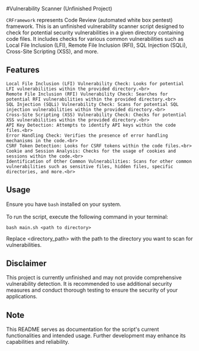 #Vulnerability Scanner (Unfinished Project)

`CRFramework` represents Code Review (automated white box pentest) framework. This is an unfinished vulnerability scanner script designed to check for potential security vulnerabilities in a given directory containing code files. It includes checks for various common vulnerabilities such as Local File Inclusion (LFI), Remote File Inclusion (RFI), SQL Injection (SQLi), Cross-Site Scripting (XSS), and more. <br>

## Features
    Local File Inclusion (LFI) Vulnerability Check: Looks for potential LFI vulnerabilities within the provided directory.<br>
    Remote File Inclusion (RFI) Vulnerability Check: Searches for potential RFI vulnerabilities within the provided directory.<br>
    SQL Injection (SQLi) Vulnerability Check: Scans for potential SQL injection vulnerabilities within the provided directory.<br>
    Cross-Site Scripting (XSS) Vulnerability Check: Checks for potential XSS vulnerabilities within the provided directory.<br>
    API Key Detection: Attempts to identify API keys within the code files.<br>
    Error Handling Check: Verifies the presence of error handling mechanisms in the code.<br>
    CSRF Token Detection: Looks for CSRF tokens within the code files.<br>
    Cookie and Session Analysis: Checks for the usage of cookies and sessions within the code.<br>
    Identification of Other Common Vulnerabilities: Scans for other common vulnerabilities such as sensitive files, hidden files, specific directories, and more.<br>

## Usage

Ensure you have `bash` installed on your system.<br>
 <br>
To run the script, execute the following command in your terminal:
```
bash main.sh <path to directory>
```
Replace <directory_path> with the path to the directory you want to scan for vulnerabilities.<br>

## Disclaimer

This project is currently unfinished and may not provide comprehensive vulnerability detection. It is recommended to use additional security measures and conduct thorough testing to ensure the security of your applications.

## Note

This README serves as documentation for the script's current functionalities and intended usage. Further development may enhance its capabilities and reliability.
